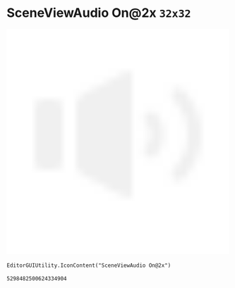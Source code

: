 # SceneViewAudio On@2x `32x32`
<img src="/img/SceneViewAudio%20On@2x.png" width=512 height=512>

``` CSharp
EditorGUIUtility.IconContent("SceneViewAudio On@2x")
```
```
5298482500624334904
```
